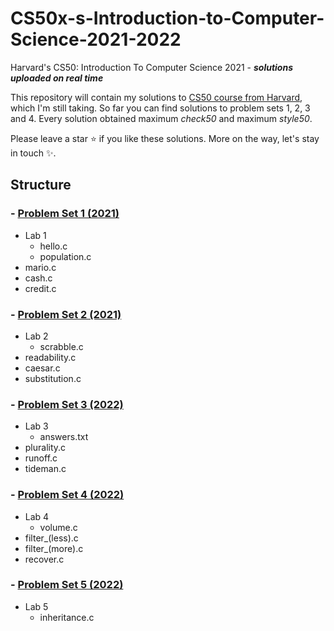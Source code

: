 # CS50x-s-Introduction-to-Computer-Science-2021-2022
Harvard's CS50: Introduction To Computer Science 2021 - _**solutions uploaded on real time**_

This repository will contain my solutions to [CS50 course from Harvard](https://www.edx.org/course/introduction-computer-science-harvardx-cs50x), which I'm still taking.
So far you can find solutions to problem sets 1, 2, 3 and 4. Every solution obtained maximum *check50* and maximum *style50*. 

Please leave a star ⭐️ if you like these solutions. More on the way, let's stay in touch ✨.

## Structure 
### - [Problem Set 1 (2021)](https://cs50.harvard.edu/x/2021/psets/1/)
  - Lab 1
    - hello.c
    - population.c
  - mario.c
  - cash.c
  - credit.c
### - [Problem Set 2 (2021)](https://cs50.harvard.edu/x/2021/psets/2/)
  - Lab 2
    - scrabble.c
  - readability.c
  - caesar.c
  - substitution.c
### - [Problem Set 3 (2022)](https://cs50.harvard.edu/x/2022/psets/3/)
  - Lab 3
    - answers.txt
  - plurality.c
  - runoff.c
  - tideman.c
### - [Problem Set 4 (2022)](https://cs50.harvard.edu/x/2022/psets/4/)
  - Lab 4
    - volume.c
  - filter_(less).c
  - filter_(more).c
  - recover.c
### - [Problem Set 5 (2022)](https://cs50.harvard.edu/x/2022/psets/5/)
  - Lab 5
    - inheritance.c
